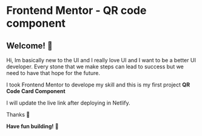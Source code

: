 # Frontend Mentor - QR code component

## Welcome! 👋

Hi, Im basically new to the UI and I really love UI and I want to be a better UI developer. Every stone that we make steps can lead to success but we need to have that hope for the future.

I took Frontend Mentor to develope my skill and this is my first project **QR Code Card Component**

I will update the live link after deploying in Netlify.

Thanks 🙌


**Have fun building!** 🚀
